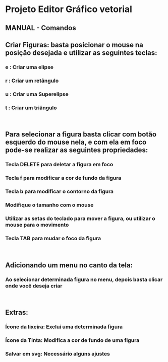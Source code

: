 # Projeto Editor Gráfico vetorial

## MANUAL - Comandos


## Criar Figuras: basta posicionar o mouse na posição desejada e utilizar as seguintes teclas:

### e : Criar uma elipse
### r : Criar um retângulo
### u : Criar uma Superelipse
### t : Criar um triângulo

<br/>


## Para selecionar a figura basta clicar com botão esquerdo do mouse nela, e com ela em foco pode-se realizar as seguintes propriedades:


### Tecla DELETE para deletar a figura em foco
### Tecla f para modificar a cor de fundo da figura
### Tecla b para modificar o contorno da figura
### Modifique o tamanho com o mouse 
### Utilizar as setas do teclado para mover a figura, ou utilizar o mouse para o movimento
### Tecla TAB para mudar o foco da figura 

<br/>

## Adicionando um menu no canto da tela:

### Ao selecionar determinada figura no menu, depois basta clicar onde você deseja criar

<br/>

## Extras:

### Ícone da lixeira: Excluí uma determinada figura
### Ícone da Tinta: Modifica a cor de fundo de uma figura
### Salvar em svg: Necessário alguns ajustes



